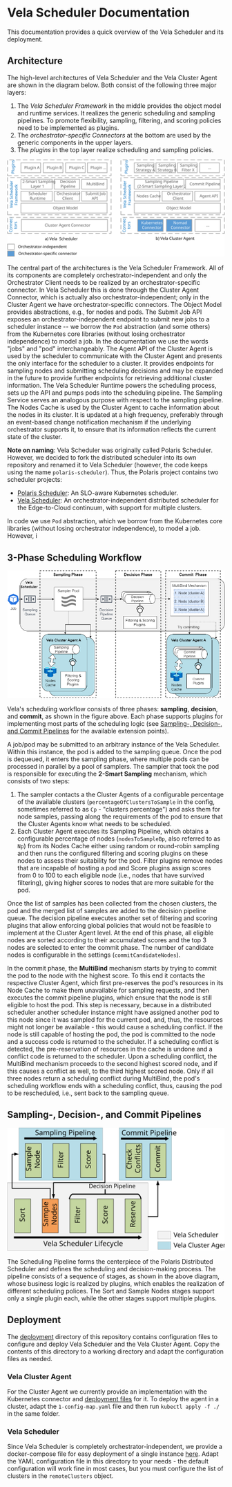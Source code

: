 # Vela Scheduler Documentation

This documentation provides a quick overview of the Vela Scheduler and its deployment.


## Architecture

The high-level architectures of Vela Scheduler and the Vela Cluster Agent are shown in the diagram below.
Both consist of the following three major layers:

1. The *Vela Scheduler Framework* in the middle provides the object model and runtime services. It realizes the generic scheduling and sampling pipelines. To promote flexibility, sampling, filtering, and scoring policies need to be implemented as plugins.
2. The *orchestrator-specific Connectors* at the bottom are used by the generic components in the upper layers.
3. The *plugins* in the top layer realize scheduling and sampling policies.

![Polaris Distributed Scheduling Framework Architecture](./assets/architecture.svg)

The central part of the architectures is the Vela Scheduler Framework.
All of its components are completely orchestrator-independent and only the Orchestrator Client needs to be realized by an orchestrator-specific connector.
In Vela Scheduler this is done through the Cluster Agent Connector, which is actually also orchestrator-independent; only in the Cluster Agent we have orchestrator-specific connectors.
The Object Model provides abstractions, e.g., for nodes and pods.
The Submit Job API exposes an orchestrator-independent endpoint to submit new jobs to a scheduler instance -- we borrow the `Pod` abstraction (and some others) from the Kubernetes core libraries (without losing orchestrator independence) to model a job.
In the documentation we use the words "jobs" and "pod" interchangeably.
The Agent API of the Cluster Agent is used by the scheduler to communicate with the Cluster Agent and presents the only interface for the scheduler to a cluster.
It provides endpoints for sampling nodes and submitting scheduling decisions and may be expanded in the future to provide further endpoints for retrieving additional cluster information.
The Vela Scheduler Runtime powers the scheduling process, sets up the API and pumps pods into the scheduling pipeline.
The Sampling Service serves an analogous purpose with respect to the sampling pipeline. The Nodes Cache is used by the Cluster Agent to cache information about the nodes in its cluster.
It is updated at a high frequency, preferably through an event-based change notification mechanism if the underlying orchestrator supports it, to ensure that its information reflects the current state of the cluster.

**Note on naming**: Vela Scheduler was originally called Polaris Scheduler.
However, we decided to fork the distributed scheduler into its own repository and renamed it to Vela Scheduler (however, the code keeps using the name `polaris-scheduler`).
Thus, the Polaris project contains two scheduler projects:

- [Polaris Scheduler](https://github.com/polaris-slo-cloud/polaris-scheduler): An SLO-aware Kubernetes scheduler.
- [Vela Scheduler](https://polaris-slo-cloud.github.io/vela-scheduler/): An orchestrator-independent distributed scheduler for the Edge-to-Cloud continuum, with support for multiple clusters.

In code we use `Pod` abstraction, which we borrow from the Kubernetes core libraries (without losing orchestrator independence), to model a job.
However, i


## 3-Phase Scheduling Workflow

![Vela 3-Phase Scheduling Workflow](./assets/scheduling-workflow.png)

Vela's scheduling workflow consists of three phases: **sampling**, **decision**, and **commit**, as shown in the figure above.
Each phase supports plugins for implementing most parts of the scheduling logic (see [Sampling-, Decision-, and Commit Pipelines](#sampling--decision--and-commit-pipelines) for the available extension points).

A job/pod may be submitted to an arbitrary instance of the Vela Scheduler.
Within this instance, the pod is added to the sampling queue.
Once the pod is dequeued, it enters the sampling phase, where multiple pods can be processed in parallel by a pool of samplers.
The sampler that took the pod is responsible for executing the **2-Smart Sampling** mechanism, which consists of two steps:

1. The sampler contacts a the Cluster Agents of a configurable percentage of the available clusters (`percentageOfClustersToSample` in the config, sometimes referred to as `Cp` - "clusters percentage") and asks them for node samples, passing along the requirements of the pod to ensure that the Cluster Agents know what needs to be scheduled.
2. Each Cluster Agent executes its Sampling Pipeline, which obtains a configurable percentage of nodes (`nodesToSampleBp`, also referred to as `Np`) from its Nodes Cache either using random or round-robin sampling and then runs the configured filtering and scoring plugins on these nodes to assess their suitability for the pod. Filter plugins remove nodes that are incapable of hosting a pod and Score plugins assign scores from 0 to 100 to each eligible node (i.e., nodes that have survived filtering), giving higher scores to nodes that are more suitable for the pod.

Once the list of samples has been collected from the chosen clusters, the pod and the merged list of samples are added to the decision pipeline queue.
The decision pipeline executes another set of filtering and scoring plugins that allow enforcing global policies that would not be feasible to implement at the Cluster Agent level.
At the end of this phase, all eligible nodes are sorted according to their accumulated scores and the top 3 nodes are selected to enter the commit phase.
The number of candidate nodes is configurable in the settings (`commitCandidateNodes`).

In the commit phase, the **MultiBind** mechanism starts by trying to commit the pod to the node with the highest score.
To this end it contacts the respective Cluster Agent, which first pre-reserves the pod's resources in its Node Cache to make them unavailable for sampling requests, and then executes the commit pipeline plugins, which ensure that the node is still eligible to host the pod.
This step is necessary, because in a distributed scheduler another scheduler instance might have assigned another pod to this node since it was sampled for the current pod, and, thus, the resources might not longer be available - this would cause a scheduling conflict.
If the node is still capable of hosting the pod, the pod is committed to the node and a success code is returned to the scheduler.
If a scheduling conflict is detected, the pre-reservation of resources in the cache is undone and a conflict code is returned to the scheduler.
Upon a scheduling conflict, the MultiBind mechanism proceeds to the second highest scored node, and if this causes a conflict as well, to the third highest scored node.
Only if all three nodes return a scheduling conflict during MultiBind, the pod's scheduling workflow ends with a scheduling conflict, thus, causing the pod to be rescheduled, i.e., sent back to the sampling queue.


## Sampling-, Decision-, and Commit Pipelines

![Sampling-, Decision-, and Commit Pipelines](./assets/scheduling-and-sampling-pipeline.svg)

The Scheduling Pipeline forms the centerpiece of the Polaris Distributed Scheduler and defines the scheduling and decision-making process.
The pipeline consists of a sequence of stages, as shown in the above diagram, whose business logic is realized by plugins, which enables the realization of different scheduling polices.
The Sort and Sample Nodes stages support only a single plugin each, while the other stages support multiple plugins.


## Deployment

The [deployment](../deployment) directory of this repository contains configuration files to configure and deploy Vela Scheduler and the Vela Cluster Agent.
Copy the contents of this directory to a working directory and adapt the configuration files as needed.


### Vela Cluster Agent

For the Cluster Agent we currently provide an implementation with the Kubernetes connector and [deployment files](../deployment/cluster-agent/kubernetes) for it.
To deploy the agent in a cluster, adapt the `1-config-map.yaml` file and then run `kubectl apply -f ./` in the same folder.

### Vela Scheduler

Since Vela Scheduler is completely orchestrator-independent, we provide a docker-compose file for easy deployment of a single instance [here](../deployment/scheduler).
Adapt the YAML configuration file in this directory to your needs - the default configuration will work fine in most cases, but you must configure the list of clusters in the `remoteClusters` object.
